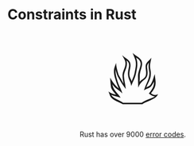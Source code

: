 # Constraints in Rust

<div style="text-align: center;">

<div style="font-size: 150px;">🔥</div>

Rust has over 9000 [error codes](https://doc.rust-lang.org/stable/error_codes/error-index.html).

</div>
